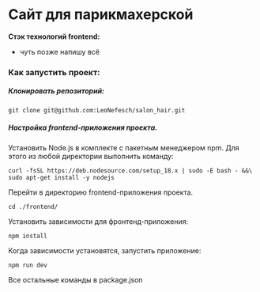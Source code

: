 # Сайт для парикмахерской

**Стэк технологий frontend:**
 - чуть позже напишу всё

### Как запустить проект:

##### Клонировать репозиторий:

```
git clone git@github.com:LeoNefesch/salon_hair.git
```

##### Настройка frontend-приложения проекта.

Установить Node.js в комплекте с пакетным менеджером npm. Для этого из любой директории выполнить команду:

```
curl -fsSL https://deb.nodesource.com/setup_18.x | sudo -E bash - &&\
sudo apt-get install -y nodejs
```

Перейти в директорию frontend-приложения проекта.

```
cd ./frontend/
```

Установить зависимости для фронтенд-приложения:

```
npm install
```

Когда зависимости установятся, запустить приложение:

```
npm run dev
```

Все остальные команды в package.json
